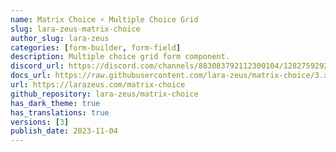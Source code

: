 ```yaml
---
name: Matrix Choice ⚡️ Multiple Choice Grid
slug: lara-zeus-matrix-choice
author_slug: lara-zeus
categories: [form-builder, form-field]
description: Multiple choice grid form component.
discord_url: https://discord.com/channels/883083792112300104/1282759292411314199
docs_url: https://raw.githubusercontent.com/lara-zeus/matrix-choice/3.x/docs/filament.md
url: https://larazeus.com/matrix-choice
github_repository: lara-zeus/matrix-choice
has_dark_theme: true
has_translations: true
versions: [3]
publish_date: 2023-11-04
---
```

